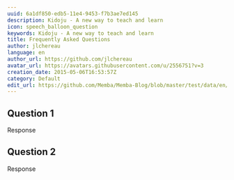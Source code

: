 ```yaml
---
uuid: 6a1df850-edb5-11e4-9453-f7b3ae7ed145
description: Kidoju - A new way to teach and learn
icon: speech_balloon_question
keywords: Kidoju - A new way to teach and learn
title: Frequently Asked Questions
author: jlchereau
language: en
author_url: https://github.com/jlchereau
avatar_url: https://avatars.githubusercontent.com/u/2556751?v=3
creation_date: 2015-05-06T16:53:57Z
category: Default
edit_url: https://github.com/Memba/Memba-Blog/blob/master/test/data/en/pages/faqs.md
---
```

## Question 1
Response

## Question 2
Response